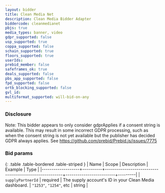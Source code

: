```yaml
---
layout: bidder
title: Clean Media Net
description: Clean Media Bidder Adapter
biddercode: cleanmedianet
pbjs: true
media_types: banner, video
gdpr_supported: false
usp_supported: true
coppa_supported: false
schain_supported: true
floors_supported: true
userIds:
prebid_member: false
safeframes_ok: true
deals_supported: false
pbs_app_supported: false
fpd_supported: false
ortb_blocking_supported: false
gvl_id:
multiformat_supported: will-bid-on-any
---
```


### Disclosure

Note: This bidder appears to only consider gdprApplies if a consent string is available. This may result in some incorrect GDPR processing, such as when the consent string is not yet available but the publisher has decided GDPR always applies. See <https://github.com/prebid/Prebid.js/issues/7775>

### Bid params

{: .table .table-bordered .table-striped }
| Name | Scope | Description | Example | Type |
|-------------------+----------+--------------------------------------------------------+-------------------------+---------|
| `supplyPartnerId` | required | The supply account's ID in your Clean Media dashboard. | `"1253"`, `"1254"`, etc | string |
